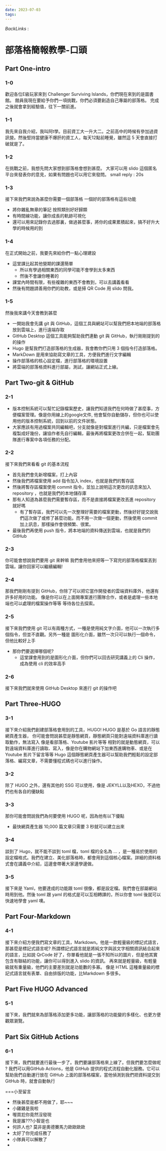 ```yaml
---
date: 2023-07-03
tags: 
--- 
```

*BackLinks* : 

# 部落格簡報教學-口頭
## Part One-intro
### 1-0
歡迎各位E級玩家來到 Challenger Surviving Islands，你們現在來到的是圖書館。
館員我現在要給予你們一項挑戰，你們必須要創造自己專屬的部落格。
完成之後就會拿到經驗值，往下一關前進。
### 1-1
我先來自我介紹，我叫阿t學。目前資工大一升大二。之前高中的時候有參加過資訊營。然後堅持當健康不爆肝的資工人，每天12點前睡覺，雖然這 5 天會直接打破就是了。
### 1-2
在挑戰之前，我想先問大家想到部落格會想到甚麼。
大家可以用 slido 這個匿名平台來發表你的意見，如果有問題也可以用它來發問。
small reply : 20s
### 1-3
接下來我們來說為甚麼你需要一個部落格
一個好的部落格有這些功能
- 將你雜亂無章的筆記 按照類別好好歸類
- 有時間線功能，讓你成長的軌跡可視化
- 還可以用來記錄你去過那裏，做過甚麼事，將你的成果累積起來，搞不好升大學的時候用的到
### 1-4 
在正式開始之前，我要先來給你們一點心理建設
- 這堂課比起其他營期的課還簡單
	- 所以有學過相關東西的同學可能不會學到太多東西
	- 然後不會讓你睡著的
- 課堂內時間有限，有些複雜的東西不會教到，可以去講義看看
- 然後有問題請善用你們的助教，或是掃 QR Code 用 slido 問我。
### 1-5
然後我來講今天會教到甚麼
- 一開始我會先講 git 與 GitHub，這個工具與網站可以幫我們把本地端的部落格放到雲端上，進行遠端存取
- GitHub Desktop 這個工具能夠幫助我們連動 git 與 GitHub，執行剛剛提到的的操作
- Hugo 是幫我們打造部落格的生成器，我會教你們只用 3 個指令打造部落格。
- MarkDown 是用來協助寫文章的工具，方便我們進行文字編輯
- 操作部落格的核心設定檔，進行部落格的環境設置
- 將雲端的部落格資料進行部屬，測試，讓網站正式上線。

## Part Two-git & GitHub
### 2-1
- 版本控制系統可以幫忙記錄檔案歷史，讓我們知道我們在何時做了甚麼事，方便檔案管理。像是你用線上的google文件, 他會幫你自動儲存，但你也可以使用他的版本控制系統，回到以前的文件狀態。
- 大家應該有用過檔案共同編輯吧，分支就像是對檔案進行共編，只是檔案會先複製成好幾份，讓協作者先自行編輯，最後再將檔案更改合併在一起，幫助團隊進行專案中各項任務的分配。

### 2-2
接下來我們來看看 git 的基本流程
- 首先我們會先新增檔案，打上內容
- 然後我們將檔案使用 add 指令加入 index，也就是我們的暫存區
- 然後將暫存區檔案使用 commit 指令，並加上說明這次更改的訊息來加入 repository ，也就是我們的本地儲存庫
- 那有人知道為甚麼我們需要暫存區，而不是直接將檔案更改丟進 repository 就好嗎
	- 有了暫存區，我們可以先一次整理好需要的檔案更動，然後好好提交說我們這次做了或修了甚麼功能。而不用一次做一個更動，然後使用 commit 加上訊息，那樣操作會很頻繁、很累。
- 最後我們再使用 push 指令，將本地端的資料傳送到雲端，也就是我們的 GitHub

### 2-3
你可能會想說我們要用 git 來幹嘛
我們會用他來把等一下寫完的部落格檔案丟到雲端，讓你回家可以繼續編輯! 

### 2-4
那我們剛剛有提到 GitHub，你除了可以把它當作開發者的雲端資料庫外，他還有許多好用的功能。
像是你可以在上面開專案進行團隊合作，或者是處理一些本地端也可以處理的檔案操作等等
等待各位去探索。

### 2-5
接下來我們使用 git 可以有兩種方式，一種是使用純文字介面，他可以一次執行多個指令，但並不直觀。另外一種是 圖形化介面，雖然一次只可以執行一個命令，但他比較好上手
- 那你們要選擇哪個呢?
	- 這堂課會用到的是圖形化介面，但你們可以回去研究講義上的 Cli 操作，成為使用 cli 的效率高手
### 2-6 
接下來我們就來使用 GitHub Desktop 來進行 git 的操作吧

## Part Three-HUGO
### 3-1
接下來介紹我們創建部落格會用到的工具，HUGO!
HUGO 是基於 Go 語言的靜態網頁產生器，
你可能會問說甚麼是靜態網頁，靜態網頁只能對遠端資料庫進行讀取動作，無法寫入
像是看部落格、Youtube 影片等等
相對的就是動態網頁，可以對遠端資料庫進行讀取、寫入，像是你在購物網站下加東西進購物車、或是在 Youtube 影片下留言等等
Hugo 這個靜態網頁產生器可以幫助我們輕鬆的設定部落格、編寫文章，不需要懂程式碼也可以進行操作。

### 3-2
除了 HUGO 之外，還有其他的 SSG 可以使用，像是 JEKYLL以及HEXO，不過他們也有各自的優缺點

### 3-3
那你可能會問說我們為何要使用 HUGO 呢，因為他有以下優點
- 最快網頁產生器 10,000 篇文章只需要 3 秒就可以建立出來

### 3-4
談到了 Hugo，就不能不談到 toml 檔，toml 檔的全名為 ... ，是一種易於使用的設定檔格式。我們在建立、美化部落格時，都會用到這個核心檔案。詳細的資料格式會在講義中介紹，這邊會帶著大家邊學邊做。

### 3-5
接下來是 Yaml，他要達成的功能跟 toml 很像，都是設定檔。我們會在部屬網站時用到他。然後 toml 跟 yaml 的格式是可以互相轉譯的，所以你會 toml 後就可以快速地學會 yaml 噢。


## Part Four-Markdown
### 4-1
接下來介紹方便我們寫文章的工具，Markdown。他是一款輕量級的標記式語言，那甚麼是標記式語言呢?
所謂標記式語言就是將純文字與該文字相關資訊結合起來的語言，比如說 QrCode 好了，你單看他就是一張不知所以的圖片，但是他其實包含有聯結的功能，讓你可以得到進入 slido 的資訊。
再來就是輕量級，有輕量級就有重量級，他們的主要差別就是功能數的多寡。
像是 HTML 這種重量級的標記式語言就有表單、自由排版的功能，比Markdown 多很多。

## Part Five HUGO Advanced
### 5-1
接下來，我們就來為部落格添加更多功能，讓部落格的功能變的多樣化、也更方便觀眾瀏覽。
## Part Six GitHub Actions
### 6-1
接下來，我們就要進行最後一步了。我們要讓部落格來上線了。但我們要怎麼做呢 ? 
我們可以用GitHub Actions，他是 GitHub 提供的程式流程自動化服務。它可以幫助我們自動運行放在 GitHub 上面的部落格檔案，當他偵測到我們把資料提交到 GitHub 時，就會自動執行

===小至留言
- 然後甚麼是都不用做了，耶~~~
- 小雞雞是我啦
- 喔買尬你竟然沒發現
- 我是誰???小智是也
- 何許人也? 莫非是奧德賽馬力歐歐歐歐
- 太好了你完成任務了
- 小隊員可以解散了
- 
